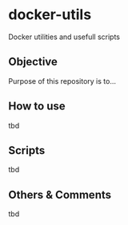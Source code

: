 # docker-utils
Docker utilities and usefull scripts 


## Objective
Purpose of this repository is to...

## How to use
tbd

## Scripts
tbd

## Others & Comments
tbd
